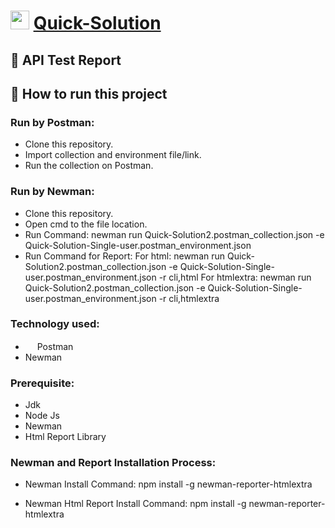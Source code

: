 # <img src="https://i.ibb.co/B3rpcB9/20220617-224257-0000-01.png"  width="30" height="30">  [Quick-Solution](https://quick-solution-2.web.app/)
## :page_facing_up: API Test Report
## :memo: How to run this project
### Run by Postman:
* Clone this repository.
* Import collection and environment file/link.
* Run the collection on Postman.
### Run by Newman:
* Clone this repository.
* Open cmd to the file location.
* Run Command:
  newman run Quick-Solution2.postman_collection.json -e Quick-Solution-Single-user.postman_environment.json
* Run Command for Report:
For html:
newman run Quick-Solution2.postman_collection.json -e Quick-Solution-Single-user.postman_environment.json -r cli,html
For htmlextra:
newman run Quick-Solution2.postman_collection.json -e Quick-Solution-Single-user.postman_environment.json -r cli,htmlextra
### Technology used:
- <img src="https://voyager.postman.com/logo/postman-logo-icon-orange.svg"  width="15" height="15"> Postman
- Newman

### Prerequisite:
- Jdk
- Node Js
- Newman
- Html Report Library

### Newman and Report Installation Process:
- Newman Install Command:
npm install -g newman-reporter-htmlextra

- Newman Html Report Install Command:
npm install -g newman-reporter-htmlextra
